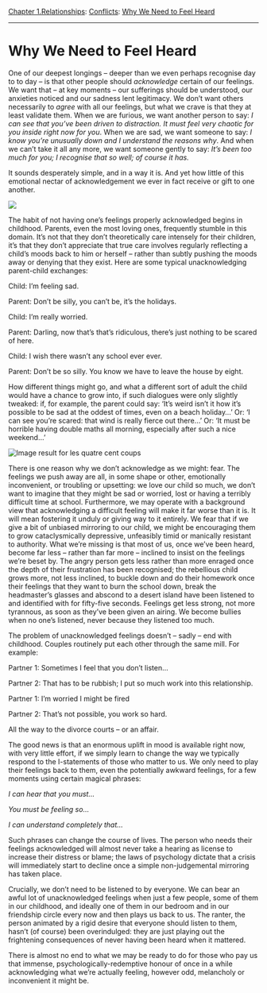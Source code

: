 [Chapter 1.Relationships](https://www.theschooloflife.com/thebookoflife/category/relationships/): [Conflicts](https://www.theschooloflife.com/thebookoflife/category/relationships/conflicts/): [Why We Need to Feel Heard](https://www.theschooloflife.com/thebookoflife/why-we-need-to-feel-heard/)

* * *

# Why We Need to Feel Heard

One of our deepest longings – deeper than we even perhaps recognise day to to day – is that other people should _acknowledge_ certain of our feelings. We want that – at key moments – our sufferings should be understood, our anxieties noticed and our sadness lent legitimacy. We don’t want others necessarily to _agree_ with all our feelings, but what we crave is that they at least validate them. When we are furious, we want another person to say: _I can see that you’ve been driven to distraction. It must feel very chaotic for you inside right now for you_. When we are sad, we want someone to say: _I know you’re unusually down and I understand the reasons why_. And when we can’t take it all any more, we want someone gently to say: _It’s been too much for you; I recognise that so well; of course it has._

It sounds desperately simple, and in a way it is. And yet how little of this emotional nectar of acknowledgement we ever in fact receive or gift to one another.

![](https://www.theschooloflife.com/thebookoflife/wp-content/uploads/2019/02/need-to-feel-heard.jpg)

The habit of not having one’s feelings properly acknowledged begins in childhood. Parents, even the most loving ones, frequently stumble in this domain. It’s not that they don’t theoretically care intensely for their children, it’s that they don’t appreciate that true care involves regularly reflecting a child’s moods back to him or herself – rather than subtly pushing the moods away or denying that they exist. Here are some typical unacknowledging parent-child exchanges:

Child: I’m feeling sad.

Parent: Don’t be silly, you can’t be, it’s the holidays.

Child: I’m really worried.

Parent: Darling, now that’s that’s ridiculous, there’s just nothing to be scared of here.

Child: I wish there wasn’t any school ever ever.

Parent: Don’t be so silly. You know we have to leave the house by eight.

How different things might go, and what a different sort of adult the child would have a chance to grow into, if such dialogues were only slightly tweaked: if, for example, the parent could say: ‘It’s weird isn’t it how it’s possible to be sad at the oddest of times, even on a beach holiday…’ Or: ‘I can see you’re scared: that wind is really fierce out there…’ Or: ‘It must be horrible having double maths all morning, especially after such a nice weekend…’

![Image result for les quatre cent coups](https://d3i6li5p17fo2k.cloudfront.net/en/rimage/pivot_half_1152/image/4278/2fb5509c8093d31ad22082c0f8e0c966)

There is one reason why we don’t acknowledge as we might: fear. The feelings we push away are all, in some shape or other, emotionally inconvenient, or troubling or upsetting: we love our child so much, we don’t want to imagine that they might be sad or worried, lost or having a terribly difficult time at school. Furthermore, we may operate with a background view that acknowledging a difficult feeling will make it far worse than it is. It will mean fostering it unduly or giving way to it entirely. We fear that if we give a bit of unbiased mirroring to our child, we might be encouraging them to grow cataclysmically depressive, unfeasibly timid or manically resistant to authority. What we’re missing is that most of us, once we’ve been heard, become far less – rather than far more – inclined to insist on the feelings we’re beset by. The angry person gets less rather than more enraged once the depth of their frustration has been recognised; the rebellious child grows more, not less inclined, to buckle down and do their homework once their feelings that they want to burn the school down, break the headmaster’s glasses and abscond to a desert island have been listened to and identified with for fifty-five seconds. Feelings get less strong, not more tyrannous, as soon as they’ve been given an airing. We become bullies when no one’s listened, never because they listened too much.

The problem of unacknowledged feelings doesn’t – sadly – end with childhood. Couples routinely put each other through the same mill. For example:

Partner 1: Sometimes I feel that you don’t listen…

Partner 2: That has to be rubbish; I put so much work into this relationship.

Partner 1: I’m worried I might be fired

Partner 2: That’s not possible, you work so hard.

All the way to the divorce courts – or an affair.

The good news is that an enormous uplift in mood is available right now, with very little effort, if we simply learn to change the way we typically respond to the I-statements of those who matter to us. We only need to play their feelings back to them, even the potentially awkward feelings, for a few moments using certain magical phrases:

_I can hear that you must…_

_You must be feeling so…_

_I can understand completely that…_

Such phrases can change the course of lives. The person who needs their feelings acknowledged will almost never take a hearing as license to increase their distress or blame; the laws of psychology dictate that a crisis will immediately start to decline once a simple non-judgemental mirroring has taken place.

Crucially, we don’t need to be listened to by everyone. We can bear an awful lot of unacknowledged feelings when just a few people, some of them in our childhood, and ideally one of them in our bedroom and in our friendship circle every now and then plays us back to us. The ranter, the person animated by a rigid desire that everyone should listen to them, hasn’t (of course) been overindulged: they are just playing out the frightening consequences of never having been heard when it mattered.

There is almost no end to what we may be ready to do for those who pay us that immense, psychologically-redemptive honour of once in a while acknowledging what we’re actually feeling, however odd, melancholy or inconvenient it might be.
